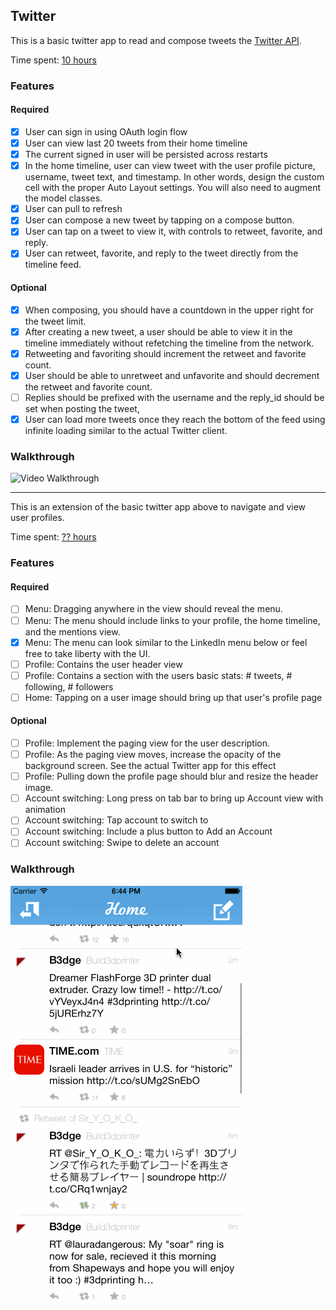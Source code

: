 ## Twitter
This is a basic twitter app to read and compose tweets the [Twitter API](https://apps.twitter.com/).

Time spent: [10 hours](https://wakatime.com/@wfalkwallace/projects/gfjkmjlzul)

### Features

#### Required

- [x] User can sign in using OAuth login flow
- [x] User can view last 20 tweets from their home timeline
- [x] The current signed in user will be persisted across restarts
- [x] In the home timeline, user can view tweet with the user profile picture, username, tweet text, and timestamp.  In other words, design the custom cell with the proper Auto Layout settings.  You will also need to augment the model classes.
- [x] User can pull to refresh
- [x] User can compose a new tweet by tapping on a compose button.
- [x] User can tap on a tweet to view it, with controls to retweet, favorite, and reply.
- [x] User can retweet, favorite, and reply to the tweet directly from the timeline feed.

#### Optional

- [x] When composing, you should have a countdown in the upper right for the tweet limit.
- [x] After creating a new tweet, a user should be able to view it in the timeline immediately without refetching the timeline from the network.
- [x] Retweeting and favoriting should increment the retweet and favorite count.
- [x] User should be able to unretweet and unfavorite and should decrement the retweet and favorite count.
- [ ] Replies should be prefixed with the username and the reply_id should be set when posting the tweet,
- [x] User can load more tweets once they reach the bottom of the feed using infinite loading similar to the actual Twitter client.

### Walkthrough

![Video Walkthrough](twitter.gif)

---

This is an extension of the basic twitter app above to navigate and view user profiles.

Time spent: [?? hours](https://wakatime.com/@wfalkwallace/projects/gfjkmjlzul)

### Features

#### Required

- [ ] Menu: Dragging anywhere in the view should reveal the menu.
- [ ] Menu: The menu should include links to your profile, the home timeline, and the mentions view.
- [x] Menu: The menu can look similar to the LinkedIn menu below or feel free to take liberty with the UI.
- [ ] Profile: Contains the user header view
- [ ] Profile: Contains a section with the users basic stats: # tweets, # following, # followers
- [ ] Home: Tapping on a user image should bring up that user's profile page

#### Optional

- [ ] Profile: Implement the paging view for the user description.
- [ ] Profile: As the paging view moves, increase the opacity of the background screen. See the actual Twitter app for this effect
- [ ] Profile: Pulling down the profile page should blur and resize the header image.
- [ ] Account switching: Long press on tab bar to bring up Account view with animation
- [ ] Account switching: Tap account to switch to
- [ ] Account switching: Include a plus button to Add an Account
- [ ] Account switching: Swipe to delete an account

### Walkthrough

![Video Walkthrough](twitterredux.gif)

